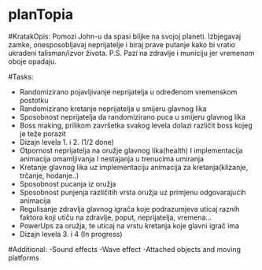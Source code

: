 # planTopia

#KratakOpis:
Pomozi John-u da spasi biljke na svojoj planeti. Izbjegavaj zamke, onesposobljavaj neprijatelje i biraj prave putanje kako bi vratio ukradeni talisman/izvor života. P.S. Pazi na zdravlje i municiju jer vremenom oboje opadaju.

#Tasks:
-	Randomizirano pojavljivanje neprijatelja u određenom vremenskom postotku
-	Randomizirano kretanje neprijatelja u smijeru glavnog lika
-	Sposobnost neprijatelja da randomizirano puca u smijeru glavnog lika
-	Boss making, prilikom završetka svakog levela dolazi različit boss kojeg je teže porazit
-	Dizajn levela 1. i 2. (1/2 done)
-	Otpornost neprijatelja na oružje glavnog lika(health) I implementacija animacija omamljivanja I nestajanja u trenucima umiranja
-	Kretanje glavnog lika uz implementaciju animacija za kretanja(klizanje, trčanje, hodanje..)
-	Sposobnost pucanja iz oružja 
-	Sposobnost punjenja različitih vrsta oružja uz primjenu odgovarajućih animacija
-	Regulisanje zdravlja glavnog igrača koje podrazumjeva uticaj raznih faktora koji utiču na zdravlje, poput, neprijatelja, vremena…
-	PowerUps za oružja, te uticaj na vrstu kretanja  koje glavni igrač ima
-	Dizajn levela 3. i 4 (In progress)

#Additional:
-Sound effects
-Wave effect
-Attached objects and moving platforms

